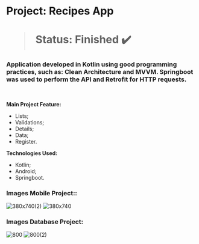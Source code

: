 <h1> Project: Recipes App<h1> 

  > Status: Finished ✔️
  
  ### Application developed in Kotlin using good programming practices, such as: Clean Architecture and MVVM. Springboot was used to perform the API and Retrofit for HTTP requests.
  
  <br>
  
  <strong>Main Project Feature: </strong>
  + Lists;
  + Validations;
  + Details;
  + Data;
  + Register.
  
  <strong>Technologies Used: </strong>
   + Kotlin;
   + Android;
   + Springboot.
  
   ### Images Mobile Project::
  ![380x740(2)](https://user-images.githubusercontent.com/79876042/215833933-5de3be36-3937-4730-98f5-c2f0e6fa91bb.png)
  ![380x740](https://user-images.githubusercontent.com/79876042/215833910-a7ba93d4-e874-457a-8e81-216e4d60f9b9.png)
  
   ### Images Database Project:
  
  ![800](https://user-images.githubusercontent.com/79876042/215834055-b6d5c05c-2658-4360-87c7-f736bf667b42.png)
  ![800(2)](https://user-images.githubusercontent.com/79876042/215834109-694158cd-3959-45bb-8901-9684c965dca8.png)
